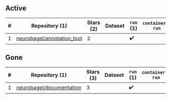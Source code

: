 ## Active
| # | Repository (1) | Stars (2) | Dataset | `run` (1) | `containers-run` |
| --- | --- | --- | --- | --- | --- |
| 1 | [neurobagel/annotation_tool](https://github.com/neurobagel/annotation_tool) | 2 |  | :heavy_check_mark: |  |

## Gone
| # | Repository (1) | Stars (3) | Dataset | `run` (1) | `containers-run` |
| --- | --- | --- | --- | --- | --- |
| 1 | [neurobagel/documentation](https://github.com/neurobagel/documentation) | 3 |  | :heavy_check_mark: |  |
